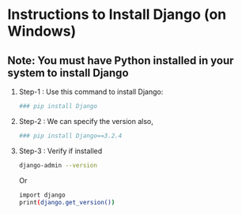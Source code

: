 # Instructions to Install Django (on Windows)

## Note: You must have Python installed in your system to install Django

1. Step-1 : Use this command to install Django:
    
    ```bash
    ### pip install Django
    ```

2. Step-2 : We can specify the version also, 

    ```bash
    ### pip install Django==3.2.4
    ```

3. Step-3 : Verify if installed
    
    ```bash
    django-admin --version
    ```

    Or

    ```bash
    import django 
    print(django.get_version())
    ```


# 
